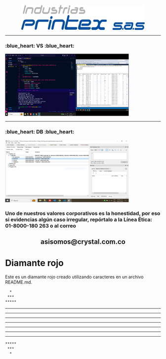 <div align="center">

</div>
<br>
<br>
<p align="center">
  <a href="" rel="noopener">
 <img width=400px height=80px src="/images/Logo Printex [Convertido].png" alt="Project logo"></a>
</p>

<hr>

<h3>:blue_heart: VS :blue_heart: </h3>
<img width=400px height=200px src="/images/CapturaVisual.PNG" alt="Projectlogo">
<hr>
<h3>:blue_heart: DB :blue_heart: </h3>
<img width=400px height=200px src="/images/CapturaBasedeDatos.PNG" alt="Projectlogo">
<h3>Uno de nuestros valores corporativos es la honestidad, por eso si evidencias algún caso irregular, repórtalo a la Línea Ética: 01-8000-180 263 o al correo</h3><h2 align="center">asisomos@crystal.com.co</h2>
</a>

# Diamante rojo

Este es un diamante rojo creado utilizando caracteres en un archivo README.md.

      *
     ***
    *****
   *******
  *********
 ***********
*************
 ***********
  *********
   *******
    *****
     ***
      *


